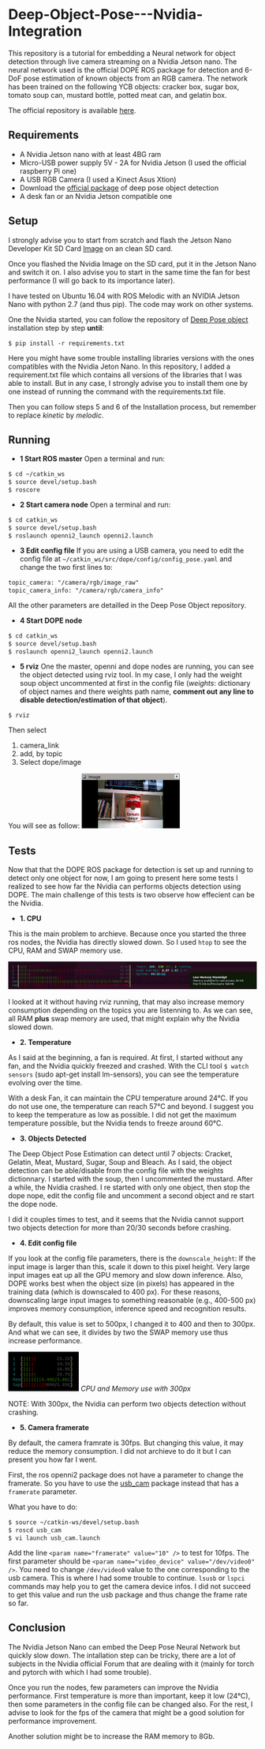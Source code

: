 # Deep-Object-Pose---Nvidia-Integration

This repository is a tutorial for embedding a Neural network for object detection through live camera streaming on a Nvidia Jetson nano.
The neural network used is the official DOPE ROS package for detection and 6-DoF pose estimation of known objects from an RGB camera. The network has been trained on the following YCB objects: cracker box, sugar box, tomato soup can, mustard bottle, potted meat can, and gelatin box. 

The official repository is available [here](https://github.com/NVlabs/Deep_Object_Pose).


## Requirements
 - A Nvidia Jetson nano with at least 4BG ram
 - Micro-USB power supply 5V - 2A for Nvidia Jetson (I used the official raspberry Pi one)
 - A USB RGB Camera (I used a Kinect Asus Xtion)
 - Download the [official package](https://github.com/NVlabs/Deep_Object_Pose) of deep pose object detection 
 - A desk fan or an Nvidia Jetson compatible one


## Setup
I strongly advise you to start from scratch and flash the Jetson Nano Developer Kit SD Card [Image](https://developer.nvidia.com/embedded/learn/get-started-jetson-nano-devkit#write) on an clean SD card.

Once you flashed the Nvidia Image on the SD card, put it in the Jetson Nano and switch it on. I also advise you to start in the same time the fan for best performance (I will go back to its importance later).

I have tested on Ubuntu 16.04 with ROS Melodic with an NVIDIA Jetson Nano with python 2.7 (and thus pip). The code may work on other systems.


One the Nvidia started, you can follow the repository of [Deep Pose object](https://github.com/NVlabs/Deep_Object_Pose) installation step by step **until**:

```
$ pip install -r requirements.txt
```

Here you might have some trouble installing libraries versions with the ones compatibles with the Nvidia Jeton Nano. In this repository, I added a requirement.txt file which contains all versions of the libraries that I was able to install. But in any case, I strongly advise you to install them one by one instead of running the command with the requirements.txt file.

Then you can follow steps 5 and 6 of the Installation process, but remember to replace *kinetic* by *melodic*.


## Running

- **1 Start ROS master**
Open a terminal and run:
```
$ cd ~/catkin_ws
$ source devel/setup.bash
$ roscore
```

- **2 Start camera node**
Open a terminal and run:
```
$ cd catkin_ws
$ source devel/setup.bash
$ roslaunch openni2_launch openni2.launch
```

- **3 Edit config file**
If you are using a USB camera, you need to edit the config file at ```~/catkin_ws/src/dope/config/config_pose.yaml``` and change the two first lines to:
```
topic_camera: "/camera/rgb/image_raw"
topic_camera_info: "/camera/rgb/camera_info"
```
 All the other parameters are detailled in the Deep Pose Object repository.

- **4 Start DOPE node**
```
$ cd catkin_ws
$ source devel/setup.bash
$ roslaunch openni2_launch openni2.launch
```

- **5 rviz**
One the master, openni and dope nodes are running, you can see the object detected using rviz tool. In my case, I only had the weight soup object uncommented at first in the config file (*weights*: dictionary of object names and there weights path name, **comment out any line to disable detection/estimation of that object**).

```
$ rviz
```

Then select 
1. camera_link 
2. add, by topic 
3. Select dope/image

You will see as follow: 
![soup_detection](img/soup_detection.png)


## Tests

Now that that the DOPE ROS package for detection is set up and running to detect only one object for now, I am going to present here some tests I realized to see how far the Nvidia can performs objects detection using DOPE. The main challenge of this tests is two observe how effecient can be the Nvidia. 

- **1. CPU**

This is the main problem to archieve. Because once you started the three ros nodes, the Nvidia has directly slowed down. So I used  ```htop``` to see the CPU, RAM and SWAP memory use.

![htop](img/htop.png)

I looked at it without having rviz running, that may also increase memory consumption depending on the topics you are listenning to. 
As we can see, all RAM **plus** swap memory are used, that might explain why the Nvidia slowed down. 

- **2. Temperature**

As I said at the beginning, a fan is required. At first, I started without any fan, and the Nvidia quickly freezed and crashed. With the CLI tool ```$ watch sensors``` (sudo apt-get install lm-sensors), you can see the temperature evolving over the time. 

With a desk Fan, it can maintain the CPU temperature around 24°C. If you do not use one, the temperature can reach 57°C and beyond. I suggest you to keep the temperature as low as possible. I did not get the maximum temperature possible, but the Nvidia tends to freeze around 60°C.

- **3. Objects Detected**

The Deep Object Pose Estimation can detect until 7 objects: Cracket, Gelatin, Meat, Mustard, Sugar, Soup and Bleach. As I said, the object detection can be able/disable from the config file with the weights dictionnary. I started with the soup, then I uncommented the mustard. After a while, the Nvidia crashed. I re started with only one object, then stop the dope nope, edit the config file and uncomment a second object and re start the dope node.

I did it couples times to test, and it seems that the Nvidia cannot support two objects detection for more than 20/30 seconds before crashing.

- **4. Edit config file**

If you look at the config file parameters, there is the ```downscale_height```: If the input image is larger than this, scale it down to this pixel height. Very large input images eat up all the GPU memory and slow down inference. Also, DOPE works best when the object size (in pixels) has appeared in the training data (which is downscaled to 400 px). For these reasons, downscaling large input images to something reasonable (e.g., 400-500 px) improves memory consumption, inference speed and recognition results.

By default, this value is set to 500px, I changed it to 400 and then to 300px. And what we can see, it divides by two the SWAP memory use thus increase performance.

![downscale_height_300](img/downscale_height_300.png)
*CPU and Memory use with 300px*

NOTE: With 300px, the Nvidia can perform two objects detection without crashing.


- **5. Camera framerate**

By default, the camera framrate is 30fps. But changing this value, it may reduce the memory consumption. I did not archieve to do it but I can present you how far I went. 

First, the ros openni2 package does not have a parameter to change the framerate. So you have to use the [usb_cam](http://wiki.ros.org/usb_cam) package instead that has a ```framerate``` parameter. 

What you have to do:

```
$ source ~/catkin-ws/devel/setup.bash
$ roscd usb_cam
$ vi launch usb_cam.launch
```

Add the line ```<param name="framerate" value="10" />``` to test for 10fps.
The first parameter should be ```<param name="video_device" value="/dev/video0" />```. You need to change ```/dev/video0``` value to the one corresponding to the usb camera. 
This is where I had some trouble to continue. ```lsusb``` or ```lspci``` commands may help you to get the camera device infos. I did not succeed to get this value and run the usb package and thus change the frame rate so far.


## Conclusion

The Nvidia Jetson Nano can embed the Deep Pose Neural Network but quickly slow down. The intallation step can be tricky, there are a lot of subjects in the Nvidia official Forum that are dealing with it (mainly for torch and pytorch with which I had some trouble). 

Once you run the nodes, few parameters can improve the Nvidia performance. First temperature is more than important, keep it low (24°C), then some parameters in the config file can be changed also. For the rest, I advise to look for the fps of the camera that might be a good solution for performance improvement.

Another solution might be to increase the RAM memory to 8Gb.
